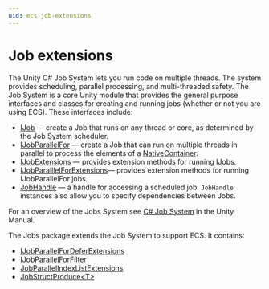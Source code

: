 ```yaml
---
uid: ecs-job-extensions
---
```

# Job extensions

The Unity C# Job System lets you run code on multiple threads. The system provides scheduling, 
parallel processing, and multi-threaded safety. The Job System is a core Unity module that provides 
the general purpose interfaces and classes for creating and running jobs (whether or not you are using ECS). 
These interfaces include:

* [IJob](https://docs.unity3d.com/ScriptReference/Unity.Jobs.IJob.html) — create a Job that runs on any thread or core, as determined by the Job System scheduler.
* [IJobParallelFor](https://docs.unity3d.com/ScriptReference/Unity.Jobs.IJobParallelFor.html) — create a Job that can run on multiple threads in parallel to process the elements of a [NativeContainer](https://docs.unity3d.com/Manual/JobSystemNativeContainer.html).
* [IJobExtensions](https://docs.unity3d.com/ScriptReference/Unity.Jobs.IJobExtensions.html) — provides extension methods for running IJobs.
* [IJobParalllelForExtensions](https://docs.unity3d.com/ScriptReference/Unity.Jobs.IJobParallelForExtensions.html)— provides extension methods for running IJobParallelFor jobs.
* [JobHandle](https://docs.unity3d.com/ScriptReference/Unity.Jobs.JobHandle.html) — a handle for accessing a scheduled job. `JobHandle` instances also allow you to specify dependencies between Jobs.

For an overview of the Jobs System see [C# Job System](https://docs.unity3d.com/Manual/JobSystemSafetySystem.html) in the Unity Manual.

The Jobs package extends the Job System to support ECS. It contains:

* [IJobParallelForDeferExtensions](https://docs.unity3d.com/Packages/com.unity.jobs@0.0/api/Unity.Jobs.IJobParallelForDeferExtensions.html)
* [IJobParallelForFilter](https://docs.unity3d.com/Packages/com.unity.jobs@0.0/api/Unity.Jobs.IJobParallelForFilter.html)
* [JobParallelIndexListExtensions](https://docs.unity3d.com/Packages/com.unity.jobs@0.0/api/Unity.Jobs.JobParallelIndexListExtensions.html)
* [Job​Struct​Produce&lt;T&gt;](https://docs.unity3d.com/Packages/com.unity.jobs@0.0/api/Unity.Jobs.JobParallelIndexListExtensions.JobStructProduce-1.html)

